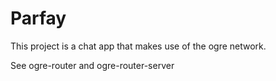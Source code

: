 # Parfay

This project is a chat app that makes use of the ogre network.

See ogre-router and ogre-router-server
